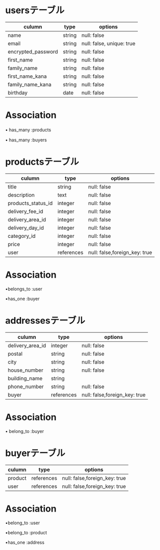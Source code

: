 # usersテーブル

| culumn  | type   | options       |
| ------  | ----   | ------------- |
| name    | string | null: false |　
| email   | string | null: false, unique: true |　
| encrypted_password | string | null: false | 
| first_name | string | null: false | 
| family_name | string | null: false | 
| first_name_kana | string | null: false | 
| family_name_kana | string | null: false | 
| birthday | date | null: false | 

# Association
• has_many :products　

• has_many :buyers


# productsテーブル
| culumn  | type   | options       |
| ------  | ----   | ------------- |
| title    | string | null: false   | 
| description | text | null: false | 
| products_status_id | integer | null: false |
| delivery_fee_id | integer | null: false | 
| delivery_area_id | integer | null: false |
| delivery_day_id | integer | null: false 
| category_id | integer | null: false |
| price   | integer | null: false |  
| user  | references | null: false,foreign_key: true| 

# Association
•belongs_to :user

•has_one :buyer

# addressesテーブル
| culumn  | type   | options       |
| ------  | ----   | ------------- |
| delivery_area_id| integer | null: false | 
| postal | string | null: false |  
| city    | string | null: false | 
| house_number | string | null: false |
| building_name | string | 
| phone_number | string | null: false |
| buyer | references | null: false,foreign_key: true | 

# Association

• belong_to :buyer

# buyerテーブル

| culumn  | type   | options       |
| ------  | ----   | ------------- |
| product | references | null: false,foreign_key: true | 
| user    | references | null: false,foreign_key: true |

# Association

•belong_to :user

•belong_to :product

•has_one :address
